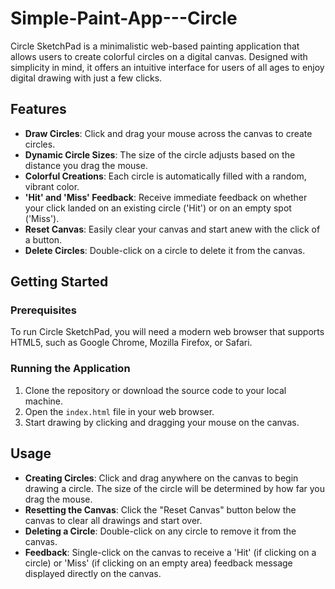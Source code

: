 # Simple-Paint-App---Circle

Circle SketchPad is a minimalistic web-based painting application that allows users to create colorful circles on a digital canvas. Designed with simplicity in mind, it offers an intuitive interface for users of all ages to enjoy digital drawing with just a few clicks.

## Features

- **Draw Circles**: Click and drag your mouse across the canvas to create circles.
- **Dynamic Circle Sizes**: The size of the circle adjusts based on the distance you drag the mouse.
- **Colorful Creations**: Each circle is automatically filled with a random, vibrant color.
- **'Hit' and 'Miss' Feedback**: Receive immediate feedback on whether your click landed on an existing circle ('Hit') or on an empty spot ('Miss').
- **Reset Canvas**: Easily clear your canvas and start anew with the click of a button.
- **Delete Circles**: Double-click on a circle to delete it from the canvas.

## Getting Started

### Prerequisites

To run Circle SketchPad, you will need a modern web browser that supports HTML5, such as Google Chrome, Mozilla Firefox, or Safari.

### Running the Application

1. Clone the repository or download the source code to your local machine.
2. Open the `index.html` file in your web browser.
3. Start drawing by clicking and dragging your mouse on the canvas.

## Usage

- **Creating Circles**: Click and drag anywhere on the canvas to begin drawing a circle. The size of the circle will be determined by how far you drag the mouse.
- **Resetting the Canvas**: Click the "Reset Canvas" button below the canvas to clear all drawings and start over.
- **Deleting a Circle**: Double-click on any circle to remove it from the canvas.
- **Feedback**: Single-click on the canvas to receive a 'Hit' (if clicking on a circle) or 'Miss' (if clicking on an empty area) feedback message displayed directly on the canvas.
